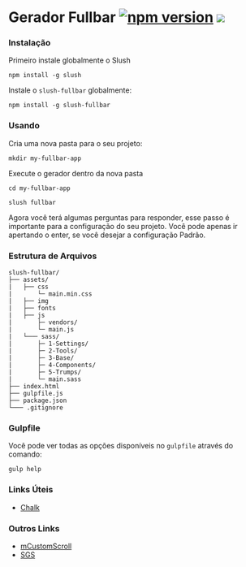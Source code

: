 # Gerador Fullbar [![npm version](https://badge.fury.io/js/slush-fullbar.svg)](https://badge.fury.io/js/slush-fullbar) [![](https://img.shields.io/badge/unicorn-approved-ff69b4.svg)](https://www.youtube.com/watch?v=9auOCbH5Ns4)

### Instalação

Primeiro instale globalmente o Slush
```
npm install -g slush
```

Instale o `slush-fullbar` globalmente:
```
npm install -g slush-fullbar
```

### Usando
Cria uma nova pasta para o seu projeto:
```
mkdir my-fullbar-app
```

Execute o gerador dentro da nova pasta
```
cd my-fullbar-app

slush fullbar
```

Agora você terá algumas perguntas para responder, esse passo é importante para a configuração do seu projeto. Você pode apenas ir apertando o enter, se você desejar a configuração Padrão.

### Estrutura de Arquivos
```
slush-fullbar/
├── assets/
|   ├── css
|       └─ main.min.css
|   ├── img
|   ├── fonts
|   ├── js
|       ├─ vendors/
|       └─ main.js
|   └─── sass/
|       ├─ 1-Settings/
|       ├─ 2-Tools/
|       ├─ 3-Base/
|       ├─ 4-Components/
|       ├─ 5-Trumps/
|       └─ main.sass
├── index.html
├── gulpfile.js
├── package.json
└─── .gitignore
```

### Gulpfile
Você pode ver todas as opções disponíveis no `gulpfile` através do comando:
```
gulp help
```

### Links Úteis
- [Chalk](https://github.com/chalk/chalk)

### Outros Links
- [mCustomScroll](http://manos.malihu.gr/jquery-custom-content-scroller/)
- [SGS](http://diogomoretti.github.io/sgs/)
